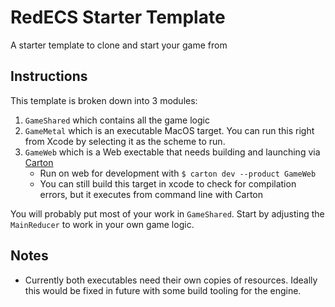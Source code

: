 # RedECS Starter Template

A starter template to clone and start your game from

## Instructions

This template is broken down into 3 modules:

1. `GameShared` which contains all the game logic
2. `GameMetal` which is an executable MacOS target. You can run this right from Xcode by selecting it as the scheme to run.
3. `GameWeb` which is a Web exectable that needs building and launching via [Carton](https://github.com/swiftwasm/carton)
    - Run on web for development with `$ carton dev --product GameWeb`
    - You can still build this target in xcode to check for compilation errors, but it executes from command line with Carton

You will probably put most of your work in `GameShared`. Start by adjusting the `MainReducer` to work in your own game logic.

## Notes

- Currently both executables need their own copies of resources. Ideally this would be fixed in future with some build tooling for the engine.
